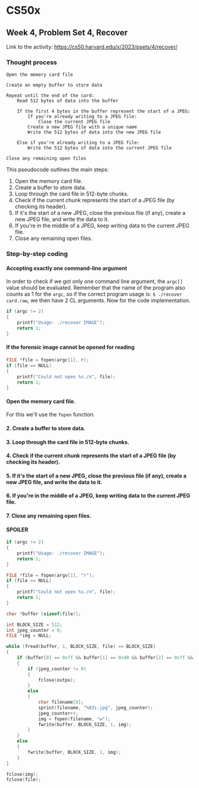 # CS50x
## Week 4, Problem Set 4, Recover

Link to the activity: https://cs50.harvard.edu/x/2023/psets/4/recover/

### Thought process
```pseudocode
Open the memory card file

Create an empty buffer to store data

Repeat until the end of the card:
    Read 512 bytes of data into the buffer
    
    If the first 4 bytes in the buffer represent the start of a JPEG:
        If you're already writing to a JPEG file:
            Close the current JPEG file
        Create a new JPEG file with a unique name
        Write the 512 bytes of data into the new JPEG file
    
    Else if you're already writing to a JPEG file:
        Write the 512 bytes of data into the current JPEG file

Close any remaining open files
```

This pseudocode outlines the main steps:

1. Open the memory card file.
2. Create a buffer to store data.
3. Loop through the card file in 512-byte chunks.
4. Check if the current chunk represents the start of a JPEG file (by checking its header).
5. If it's the start of a new JPEG, close the previous file (if any), create a new JPEG file, and write the data to it.
6. If you're in the middle of a JPEG, keep writing data to the current JPEG file.
7. Close any remaining open files.

### Step-by-step coding
#### Accepting exactly one command-line argument
In order to check if we got only one command line argument, the `argc[]` value should be evaluated. Remember that the name of the program also counts as 1 for the `argc`, so if the correct program usage is: `$ ./recover card.raw`, we then have 2 CL arguments. Now for the code implementation.
```C
if (argc != 2)
{
    printf("Usage: ./recover IMAGE");
    return 1;
}
```
#### If the forensic image cannot be opened for reading
```C
FILE *file = fopen(argc[1], r);
if (file == NULL)
{
    printf("Could not open %s./n", file);
    return 1;
}
```
#### Open the memory card file.
For this we'll use the `fopen` function. 

#### 2. Create a buffer to store data.
#### 3. Loop through the card file in 512-byte chunks.
#### 4. Check if the current chunk represents the start of a JPEG file (by checking its header).
#### 5. If it's the start of a new JPEG, close the previous file (if any), create a new JPEG file, and write the data to it.
#### 6. If you're in the middle of a JPEG, keep writing data to the current JPEG file.
#### 7. Close any remaining open files.

#### SPOILER
```C
if (argc != 2)
{
    printf("Usage: ./recover IMAGE");
    return 1;
}

FILE *file = fopen(argv[1], "r");
if (file == NULL)
{
    printf("Could not open %s./n", file);
    return 1;
}

char *buffer [sizeof(file)];

int BLOCK_SIZE = 512;
int jpeg_counter = 0;
FILE *img = NULL;

while (fread(buffer, 1, BLOCK_SIZE, file) == BLOCK_SIZE)
{
    if (buffer[0] == 0xff && buffer[1] == 0xd8 && buffer[2] == 0xff && buffer[3] == 0xe0 || buffer[3] == 0xe1 || buffer[3] == 0xe2 || buffer[3] == 0xe3 || buffer[3] == 0xe4 || buffer[3] == 0xe5 || buffer[3] == 0xe6 || buffer[3] == 0xe7 || buffer[3] == 0xe8 || buffer[3] == 0xe9 || buffer[3] == 0xea || buffer[3] == 0xeb || buffer[3] == 0xec || buffer[3] == 0xed || buffer[3] == 0xee || buffer[3] == 0xef)
    {
        if (jpeg_counter != 0)
        {
            fclose(outpu);
        }
        else
        {
            char filename[8];
            sprint(filename, "%03i.jpg", jpeg_counter);
            jpeg_counter++;
            img = fopen(filename, "w");
            fwrite(buffer, BLOCK_SIZE, 1, img);
        }
    }
    else
    {
        fwrite(buffer, BLOCK_SIZE, 1, img);
    }
}

fclose(img);
fclose(file);
```